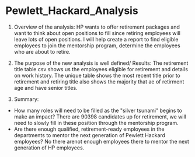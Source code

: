 # Pewlett_Hackard_Analysis

1. Overview of the analysis:
HP wants to offer retirement packages and want to think about open positions to fill since retiring employees will leave lots of open positions. I will help create a report to find eligible employees to join the mentorship program, determine the employees who are about to retire. 

2. The purpose of the new analysis is well defined/ Results:
 The retirement title table csv shows us the employees eligible for retirement and details on work history. The unique table shows the most recent title prior to retirement and retiring title also shows the majority that ae of retirment age and have senior titles. 

3. Summary:

- How many roles will need to be filled as the "silver tsunami" begins to make an impact?
There are 90398 candidates up for retirement, we will need to slowly fill in these position through the mentorship program. 
- Are there enough qualified, retirement-ready employees in the departments to mentor the next generation of Pewlett Hackard employees?
No there arenot enough employees there to mentor the next generation of HP employees.